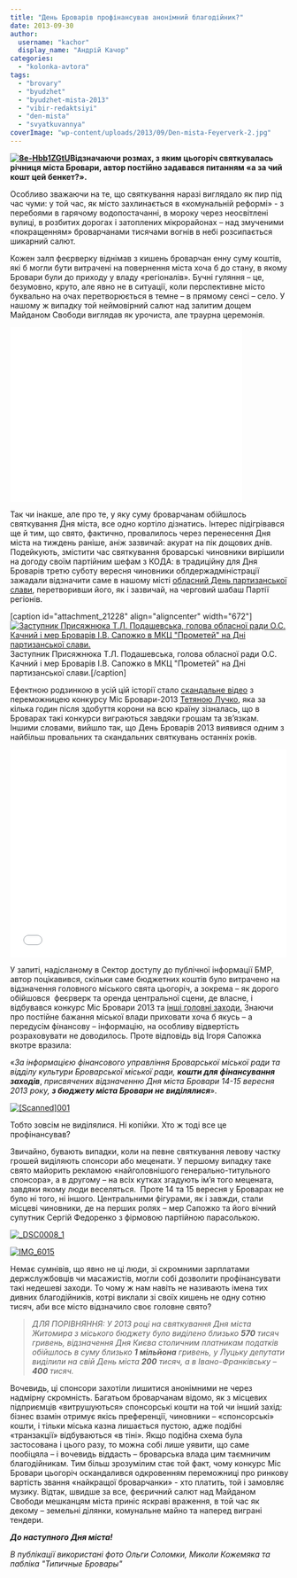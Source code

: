 ```yaml
---
title: "День Броварів профінансував анонімний благодійник?"
date: 2013-09-30
author: 
  username: "kachor"
  display_name: "Андрій Качор"
categories: 
  - "kolonka-avtora"
tags: 
  - "brovary"
  - "byudzhet"
  - "byudzhet-mista-2013"
  - "vibir-redaktsiyi"
  - "den-mista"
  - "svyatkuvannya"
coverImage: "wp-content/uploads/2013/09/Den-mista-Feyerverk-2.jpg"
---
```


**[![8e-Hbb1ZGtU](https://mpz.brovary.org/wp-content/uploads/2013/09/8e-Hbb1ZGtU.jpg)](https://mpz.brovary.org/wp-content/uploads/2013/09/8e-Hbb1ZGtU.jpg)Відзначаючи розмах, з яким цьогоріч святкувалась річниця міста Бровари, автор постійно задавався питанням «а за чий кошт цей бенкет?».**

Особливо зважаючи на те, що святкування наразі виглядало як пир під час чуми: у той час, як місто захлинається в «комунальній реформі» - з перебоями в гарячому водопостачанні, в мороку через неосвітлені вулиці, в розбитих дорогах і затоплених мікрорайонах – над змученими «покращенням» броварчанами тисячами вогнів в небі розсипається шикарний салют.  

Кожен залп феєрверку віднімав з кишень броварчан енну суму коштів, які б могли бути витрачені на повернення міста хоча б до стану, в якому Бровари були до приходу у владу «регіоналів». Бучні гуляння – це, безумовно, круто, але явно не в ситуації, коли перспективне місто буквально на очах перетворюється в темне – в прямому сенсі – село. У нашому ж випадку той неймовірний салют над залитим дощем Майданом Свободи виглядав як урочиста, але траурна церемонія.

<iframe src="//www.youtube.com/embed/DH9kizTNQ10" height="315" width="420" allowfullscreen frameborder="0"></iframe>

Так чи інакше, але про те, у яку суму броварчанам обійшлось святкування Дня міста, все одно кортіло дізнатись. Інтерес підігрівався ще й тим, що свято, фактично, провалилось через перенесення Дня міста на тиждень раніше, аніж зазвичай: акурат на пік дощових днів. Подейкують, змістити час святкування броварські чиновники вирішили на догоду своїм партійним шефам з КОДА: в традиційну для Дня Броварів третю суботу вересня чиновники облдержадміністрації зажадали відзначити саме в нашому місті [обласний День партизанської слави](https://tarashcha-rda.gov.ua/news/v_den_partizanskoji_slavi_kijivshhina_perejnjala_vseukrajinsku_estafetu_pam_jati/2013-09-23-526), перетворивши його, як і зазвичай, на черговий шабаш Партії регіонів.

\[caption id="attachment\_21228" align="aligncenter" width="672"\][![Заступник Присяжнюка Т.Л. Подашевська, голова обласної ради О.С. Качний і мер Броварів І.В. Сапожко в МКЦ "Прометей" на Дні партизанської слави.](https://mpz.brovary.org/wp-content/uploads/2013/09/995999_664501573562251_785085341_n.jpg)](https://mpz.brovary.org/wp-content/uploads/2013/09/995999_664501573562251_785085341_n.jpg) Заступник Присяжнюка Т.Л. Подашевська, голова обласної ради О.С. Качний і мер Броварів І.В. Сапожко в МКЦ "Прометей" на Дні партизанської слави.\[/caption\]

Ефектною родзинкою в усій цій історії стало [скандальне відео](https://mpz.brovary.org/sapozhko-milyarder-potoki-pravdi-vid-mis-brovari-2013/) з переможницею конкурсу Міс Бровари-2013 [Тетяною Лучко](https://vk.com/id143522854), яка за кілька годин після здобуття корони на всю країну зізналась, що в Броварах такі конкурси виграються завдяки грошам та зв’язкам. Іншими словами, вийшло так, що День Броварів 2013 виявився одним з найбільш провальних та скандальних святкувань останніх років.

<iframe src="//player.vimeo.com/video/75378880" height="375" width="500" allowfullscreen frameborder="0"></iframe>

У запиті, надісланому в Сектор доступу до публічної інформації БМР, автор поцікавився, скільки саме бюджетних коштів було витрачено на відзначення головного міського свята цьогоріч, а зокрема – як дорого обійшовся  феєрверк та оренда центральної сцени, де власне, і відбувався конкурс Міс Бровари 2013 та [інші головні заходи.](https://mpz.brovary.org/den-mista-u-brovarah-vidkrittya-parku-parad-istoriyi-u-tantsi-festival-piva-ta-aviamodelne-shou/) Знаючи про постійне бажання міської влади приховати хоча б якусь – а передусім фінансову – інформацію, на особливу відвертість розраховувати не доводилось. Проте відповідь від Ігоря Сапожка вкотре вразила:

«_За інформацією фінансового управління Броварської міської ради та відділу культури Броварської міської ради, **кошти для фінансування заходів**_, _присвячених відзначенню Дня міста Бровари 14-15 вересня 2013 року, **з бюджету міста Бровари не виділялися**_».

[![[Scanned]001](https://mpz.brovary.org/wp-content/uploads/2013/09/Scanned001.jpg)](https://mpz.brovary.org/wp-content/uploads/2013/09/Scanned001.jpg)

Тобто зовсім не виділялися. Ні копійки. Хто ж тоді все це профінансував?

Звичайно, бувають випадки, коли на певне святкування левову частку грошей виділяють спонсори або меценати. У першому випадку таке свято майорить рекламою «найголовнішого генерально-титульного спонсора», а в другому – на всіх кутках згадують ім’я того мецената, завдяки якому люди веселяться.  Проте 14 та 15 вересня у Броварах не було ні того, ні іншого. Центральними фігурами, як і завжди, стали місцеві чиновники, де на перших ролях – мер Сапожко та його вічний супутник Сергій Федоренко з фірмовою партійною парасолькою.

[![_DSC0008_1](https://mpz.brovary.org/wp-content/uploads/2013/09/DSC0008_1.jpg)](https://mpz.brovary.org/wp-content/uploads/2013/09/DSC0008_1.jpg)

[![IMG_6015](https://mpz.brovary.org/wp-content/uploads/2013/09/IMG_6015.jpg)](https://mpz.brovary.org/wp-content/uploads/2013/09/IMG_6015.jpg)

Немає сумнівів, що явно не ці люди, зі скромними зарплатами держслужбовців чи масажистів, могли собі дозволити профінансувати такі недешеві заходи. То чому ж нам навіть не називають імена тих дивних благодійників, котрі виклали зі своїх кишень не одну сотню тисяч, аби все місто відзначило своє головне свято?

> _ДЛЯ ПОРІВНЯННЯ: У 2013 році на святкування Дня міста Житомира з міського бюджету було виділено близько **570** тисяч гривень, відзначення Дня Києва столичним платникам податків обійшлось в суму близько **1 мільйона** гривень, у Луцьку депутати виділили на свій День міста **200** тисяч, а в Івано-Франківську – **400** тисяч._

Вочевидь, ці спонсори захотіли лишитися анонімними не через надмірну скромність. Багатьом броварчанам відомо, як з місцевих підприємців «витрушуються» спонсорські кошти на той чи інший захід: бізнес взамін отримує якісь преференції, чиновники – «спонсорські» кошти, і тільки міська казна лишається пустою, адже подібні «транзакції» відбуваються «в тіні». Якщо подібна схема була застосована і цього разу, то можна собі лише уявити, що саме пообіцяла – і вочевидь віддасть – броварська влада цим таємничим благодійникам. Тим більш зрозумілим стає той факт, чому конкурс Міс Бровари цьогоріч оскандалився одкровенням переможниці про ринкову вартість звання «найкращої броварчанки» - хто платить, той і замовляє музику. Відтак, швидше за все, феєричний салют над Майданом Свободи мешканцям міста приніс яскраві враження, в той час як декому – земельні ділянки, комунальне майно та наперед виграні тендери.

**_До наступного Дня міста!_**

_В публікації використані фото Ольги Соломки, Миколи Кожемяка та пабліка "Типичные Бровары"_
